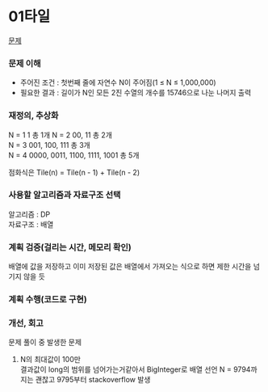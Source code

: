 # 01타일
[문제](https://www.acmicpc.net/problem/1904)

### 문제 이해
- 주어진 조건 : 첫번째 줄에 자연수 N이 주어짐(1 ≤ N ≤ 1,000,000)  
- 필요한 결과 : 길이가 N인 모든 2진 수열의 개수를 15746으로 나눈 나머지 출력

### 재정의, 추상화
N = 1 1 총 1개
N = 2 00, 11 총 2개  
N = 3 001, 100, 111 총 3개  
N = 4 0000, 0011, 1100, 1111, 1001 총 5개  

점화식은 Tile(n) = Tile(n - 1) + Tile(n - 2)  

### 사용할 알고리즘과 자료구조 선택
알고리즘 : DP  
자료구조 : 배열  

### 계획 검증(걸리는 시간, 메모리 확인)
배열에 값을 저장하고 이미 저장된 값은 배열에서 가져오는 식으로 하면 제한 시간을 넘기지 않을 듯  

### 계획 수행(코드로 구현)

### 개선, 회고
문제 풀이 중 발생한 문제  
1. N의 최대값이 100만  
결과값이 long의 범위를 넘어가는거같아서 BigInteger로 배열 선언
N = 9794까지는 괜찮고 9795부터 stackoverflow 발생  
